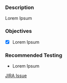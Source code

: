 ### Description
Lorem Ipsum

### Objectives
- [x] Lorem Ipsum

### Recommended Testing
- Lorem Ipsum

[JIRA Issue](/)
